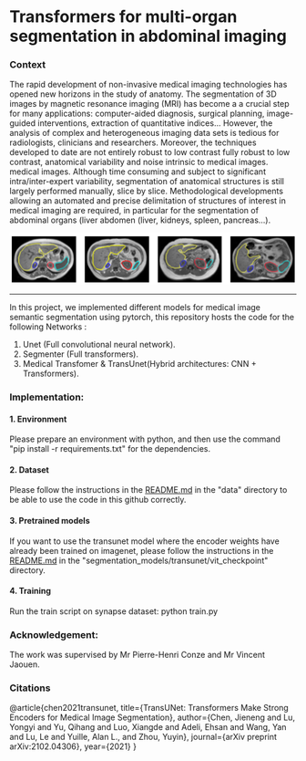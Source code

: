 # Transformers for multi-organ segmentation in abdominal imaging

### Context
The rapid development of non-invasive medical imaging technologies has opened new horizons in the study of
anatomy. The segmentation of 3D images by magnetic resonance imaging (MRI) has become a
a crucial step for many applications: computer-aided diagnosis, surgical planning, image-guided interventions, extraction of quantitative indices...
However, the analysis of complex and heterogeneous imaging data sets is tedious for radiologists, clinicians and
researchers. Moreover, the techniques developed to date are not entirely robust to low contrast
fully robust to low contrast, anatomical variability and noise intrinsic to medical images.
medical images. Although time consuming and subject to significant intra/inter-expert variability, segmentation of anatomical
structures is still largely performed manually, slice by slice.
Methodological developments allowing an automated and precise delimitation of structures of interest in
medical imaging are required, in particular for the segmentation of abdominal organs (liver
abdomen (liver, kidneys, spleen, pancreas...).

![image](pictures/Picture1.png)


----
In this project, we implemented different models for medical image semantic segmentation using pytorch, this repository hosts the code for the following Networks :
1. Unet (Full convolutional neural network).
2. Segmenter (Full transformers).
3. Medical Transfomer & TransUnet(Hybrid architectures: CNN + Transformers). 

### Implementation:

####  1. Environment

Please prepare an environment with python, and then use the command "pip install -r requirements.txt" for the dependencies.

####  2. Dataset

Please follow the instructions in the [README.md](data/README.md) in the "data" directory to be able to use the code in this github correctly.

####  3. Pretrained models

If you want to use the transunet model where the encoder weights have already been trained on imagenet, please follow the instructions in the [README.md](segmentation_models/transunet/vit_checkpoint/README.md) in the "segmentation_models/transunet/vit_checkpoint" directory.

####  4. Training

Run the train script on synapse dataset: python train.py 

### Acknowledgement:
The work was supervised by Mr Pierre-Henri Conze and Mr Vincent Jaouen.

### Citations

@article{chen2021transunet,
  title={TransUNet: Transformers Make Strong Encoders for Medical Image Segmentation},
  author={Chen, Jieneng and Lu, Yongyi and Yu, Qihang and Luo, Xiangde and Adeli, Ehsan and Wang, Yan and Lu, Le and Yuille, Alan L., and Zhou, Yuyin},
  journal={arXiv preprint arXiv:2102.04306},
  year={2021}
}
